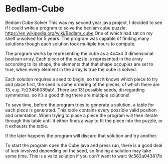 # Bedlam-Cube
Bedlam Cube Solver
This was my second year java project, I decided to see if I could write a program to solve the bedlam cube puzzle: https://en.wikipedia.org/wiki/Bedlam_cube
One of which had sat on my shelf unsolved for 5 years. The program was capable of finding many solutions though each solution took multiple hours to compute.

The program works by representing the cube as a 4x4x4 3 dimensional boolean array.
Each piece of the puzzle is represented in the array according to its shape, the elements that that shape occupies are set to true, when every element in the array is true the cube is solved. 

Each solution requires a seed to begin, so that it knows which piece to try and place first, the seed is some ordering of the pieces, of which there are 13, e.g. 7c23456089ab1.
There are 13! possible seeds, disregarding symmetries, so it’s a good thing there are multiple solutions!

To save time, before the program tries to generate a solution, a table for each piece is generated. This table contains every possible valid position and orientation. 
When trying to place a piece the program will then iterate through this table until it either finds a way to fit the piece into the puzzle, or it exhausts the table.

If the later happens the program will discard that solution and try another.

To start the program open the Cube.java and press run, there is a good deal of luck involved depending on the seed, so finding a solution may take some time. This is a valid solution if you don't want to wait: 9c562a043817b
